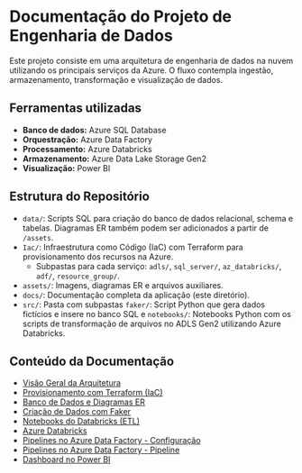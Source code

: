 # Documentação do Projeto de Engenharia de Dados

Este projeto consiste em uma arquitetura de engenharia de dados na nuvem utilizando os principais serviços da Azure. O fluxo contempla ingestão, armazenamento, transformação e visualização de dados.

## Ferramentas utilizadas

- **Banco de dados:** Azure SQL Database
- **Orquestração:** Azure Data Factory
- **Processamento:** Azure Databricks
- **Armazenamento:** Azure Data Lake Storage Gen2
- **Visualização:** Power BI

## Estrutura do Repositório

- `data/`: Scripts SQL para criação do banco de dados relacional, schema e tabelas. Diagramas ER também podem ser adicionados a partir de `/assets`.
- `Iac/`: Infraestrutura como Código (IaC) com Terraform para provisionamento dos recursos na Azure.
  - Subpastas para cada serviço: `adls/`, `sql_server/`, `az_databricks/`, `adf/`, `resource_group/`.
- `assets/`: Imagens, diagramas ER e arquivos auxiliares.
- `docs/`: Documentação completa da aplicação (este diretório).
- `src/`: Pasta com subpastas `faker/`: Script Python que gera dados fictícios e insere no banco SQL e `notebooks/`: Notebooks Python com os scripts de transformação de arquivos no ADLS Gen2 utilizando Azure Databricks.

## Conteúdo da Documentação

- [Visão Geral da Arquitetura](arquitetura.md)
- [Provisionamento com Terraform (IaC)](iac.md)
- [Banco de Dados e Diagramas ER](database.md)
- [Criação de Dados com Faker](faker.md)
- [Notebooks do Databricks (ETL)](notebooks.md)
- [Azure Databricks](azdabri.md)
- [Pipelines no Azure Data Factory - Configuração](adf-config.md)
- [Pipelines no Azure Data Factory - Pipeline](adf-pipeline.md)
- [Dashboard no Power BI](powerbi.md)
